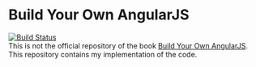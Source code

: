 # Build Your Own AngularJS
[![Build Status](https://travis-ci.org/Pauloxt1/Build-your-own-angular.svg?branch=master)](https://travis-ci.org/Pauloxt1/Build-your-own-angular)<br>
This is not the official repository of the book [Build Your Own AngularJS](http://teropa.info/build-your-own-angular). This repository contains my implementation of the code.
